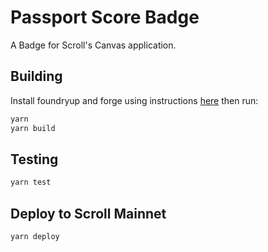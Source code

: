 # Passport Score Badge

A Badge for Scroll's Canvas application.

## Building

Install foundryup and forge using instructions [here](https://book.getfoundry.sh/getting-started/installation)
then run:

```bash
yarn
yarn build
```

## Testing

```bash
yarn test
```

## Deploy to Scroll Mainnet

```bash
yarn deploy
```
